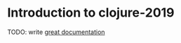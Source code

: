 # Introduction to clojure-2019

TODO: write [great documentation](http://jacobian.org/writing/what-to-write/)

